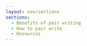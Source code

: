 ```yaml
---
layout: nav/sections
sections:
  - Benefits of pair writing
  - How to pair write
  - Resources
---
```

